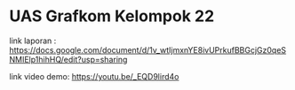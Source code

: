 # UAS Grafkom Kelompok 22

link laporan : https://docs.google.com/document/d/1v_wtIjmxnYE8ivUPrkufBBGcjGz0qeSNMIElp1hihHQ/edit?usp=sharing

link video demo: https://youtu.be/_EQD9lird4o
